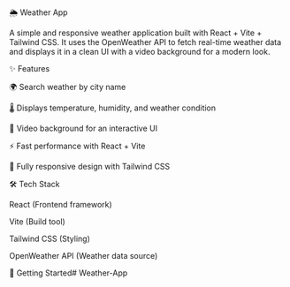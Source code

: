 🌦️ Weather App

A simple and responsive weather application built with React + Vite + Tailwind CSS.
It uses the OpenWeather API to fetch real-time weather data and displays it in a clean UI with a video background for a modern look.

✨ Features

🌍 Search weather by city name

🌡️ Displays temperature, humidity, and weather condition

🎥 Video background for an interactive UI

⚡ Fast performance with React + Vite

📱 Fully responsive design with Tailwind CSS

🛠️ Tech Stack

React (Frontend framework)

Vite (Build tool)

Tailwind CSS (Styling)

OpenWeather API (Weather data source)

🚀 Getting Started# Weather-App
